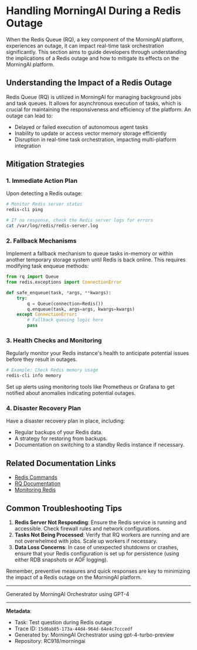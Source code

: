 # Handling MorningAI During a Redis Outage

When the Redis Queue (RQ), a key component of the MorningAI platform, experiences an outage, it can impact real-time task orchestration significantly. This section aims to guide developers through understanding the implications of a Redis outage and how to mitigate its effects on the MorningAI platform.

## Understanding the Impact of a Redis Outage

Redis Queue (RQ) is utilized in MorningAI for managing background jobs and task queues. It allows for asynchronous execution of tasks, which is crucial for maintaining the responsiveness and efficiency of the platform. An outage can lead to:

- Delayed or failed execution of autonomous agent tasks
- Inability to update or access vector memory storage efficiently
- Disruption in real-time task orchestration, impacting multi-platform integration

## Mitigation Strategies

### 1. Immediate Action Plan

Upon detecting a Redis outage:

```bash
# Monitor Redis server status
redis-cli ping

# If no response, check the Redis server logs for errors
cat /var/log/redis/redis-server.log
```

### 2. Fallback Mechanisms

Implement a fallback mechanism to queue tasks in-memory or within another temporary storage system until Redis is back online. This requires modifying task enqueue methods:

```python
from rq import Queue
from redis.exceptions import ConnectionError

def safe_enqueue(task, *args, **kwargs):
    try:
        q = Queue(connection=Redis())
        q.enqueue(task, args=args, kwargs=kwargs)
    except ConnectionError:
        # Fallback queuing logic here
        pass
```

### 3. Health Checks and Monitoring

Regularly monitor your Redis instance's health to anticipate potential issues before they result in outages.

```bash
# Example: Check Redis memory usage
redis-cli info memory
```

Set up alerts using monitoring tools like Prometheus or Grafana to get notified about anomalies indicating potential outages.

### 4. Disaster Recovery Plan

Have a disaster recovery plan in place, including:

- Regular backups of your Redis data.
- A strategy for restoring from backups.
- Documentation on switching to a standby Redis instance if necessary.

## Related Documentation Links

- [Redis Commands](https://redis.io/commands)
- [RQ Documentation](https://python-rq.org/docs/)
- [Monitoring Redis](https://redis.io/topics/monitoring)

## Common Troubleshooting Tips

1. **Redis Server Not Responding**: Ensure the Redis service is running and accessible. Check firewall rules and network configurations.
2. **Tasks Not Being Processed**: Verify that RQ workers are running and are not overwhelmed with jobs. Scale up workers if necessary.
3. **Data Loss Concerns**: In case of unexpected shutdowns or crashes, ensure that your Redis configuration is set up for persistence (using either RDB snapshots or AOF logging).

Remember, preventive measures and quick responses are key to minimizing the impact of a Redis outage on the MorningAI platform.

---
Generated by MorningAI Orchestrator using GPT-4

---

**Metadata**:
- Task: Test question during Redis outage
- Trace ID: `15d0ab85-173a-44d4-964d-64e4c7cccedf`
- Generated by: MorningAI Orchestrator using gpt-4-turbo-preview
- Repository: RC918/morningai
